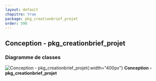 ```yaml
---
layout: default
chapitre: true
package: pkg_creationbrief_projet
order: 590
---
```


## Conception - pkg_creationbrief_projet

### Diagramme de classes 

![Conception - pkg_creationbrief_projet ](/prototype/diagrammes/pkg_creationbrief_projet/classes_pkg_creationbrief_projet.svg){:width="400px"}
**Conception - pkg_creationbrief_projet**
